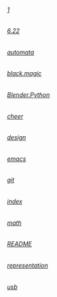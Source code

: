 ###### [1](1.md)
###### [6.22](6.22.md)
###### [automata](automata.md)
###### [black.magic](black.magic.md)
###### [Blender.Python](Blender.Python.md)
###### [cheer](cheer.md)
###### [design](design.md)
###### [emacs](emacs.md)
###### [git](git.md)
###### [index](index.md)
###### [math](math.md)
###### [README](README.md)
###### [representation](representation.md)
###### [usb](usb.md)
